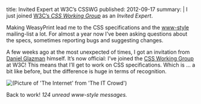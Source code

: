 title: Invited Expert at W3C’s CSSWG
published: 2012-09-17
summary: |
    I just joined [W3C’s *CSS Working Group*](http://www.w3.org/Style/CSS/)
    as an *Invited Expert*.

Making WeasyPrint lead me to the CSS specifications and
the [www-style](http://lists.w3.org/Archives/Public/www-style/) mailing-list
a lot. For almost a year now I’ve been asking questions about the specs,
sometimes reporting bugs and suggesting changes.

A few weeks ago at the most unexpected of times, I got an invitation from
[Daniel Glazman](http://www.glazman.org/weblog/) himself.
It’s now official: I’ve joined the [CSS Working Group](
http://www.w3.org/Style/CSS/) at W3C! This means that I’ll get to work on
CSS specifications. Which is … a bit like before, but the difference is huge
in terms of recognition.

![(Picture of 'The Internet' from 'The IT Crowd')](The_Internet.jpg
"W3C is kind of the real word equivalent of 'The Elders of the Internet'")

Back to work! *124 unread www-style messages.*
